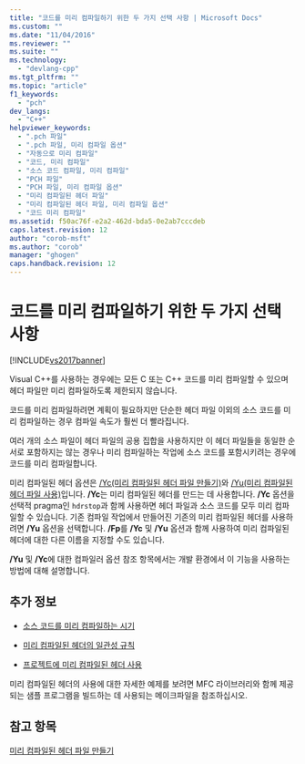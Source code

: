 ```yaml
---
title: "코드를 미리 컴파일하기 위한 두 가지 선택 사항 | Microsoft Docs"
ms.custom: ""
ms.date: "11/04/2016"
ms.reviewer: ""
ms.suite: ""
ms.technology: 
  - "devlang-cpp"
ms.tgt_pltfrm: ""
ms.topic: "article"
f1_keywords: 
  - "pch"
dev_langs: 
  - "C++"
helpviewer_keywords: 
  - ".pch 파일"
  - ".pch 파일, 미리 컴파일 옵션"
  - "자동으로 미리 컴파일"
  - "코드, 미리 컴파일"
  - "소스 코드 컴파일, 미리 컴파일"
  - "PCH 파일"
  - "PCH 파일, 미리 컴파일 옵션"
  - "미리 컴파일된 헤더 파일"
  - "미리 컴파일된 헤더 파일, 미리 컴파일 옵션"
  - "코드 미리 컴파일"
ms.assetid: f50ac76f-e2a2-462d-bda5-0e2ab7cccdeb
caps.latest.revision: 12
author: "corob-msft"
ms.author: "corob"
manager: "ghogen"
caps.handback.revision: 12
---
```

# 코드를 미리 컴파일하기 위한 두 가지 선택 사항
[!INCLUDE[vs2017banner](../../assembler/inline/includes/vs2017banner.md)]

Visual C\+\+를 사용하는 경우에는 모든 C 또는 C\+\+ 코드를 미리 컴파일할 수 있으며 헤더 파일만 미리 컴파일하도록 제한되지 않습니다.  
  
 코드를 미리 컴파일하려면 계획이 필요하지만 단순한 헤더 파일 이외의 소스 코드를 미리 컴파일하는 경우 컴파일 속도가 훨씬 더 빨라집니다.  
  
 여러 개의 소스 파일이 헤더 파일의 공용 집합을 사용하지만 이 헤더 파일들을 동일한 순서로 포함하지는 않는 경우나 미리 컴파일하는 작업에 소스 코드를 포함시키려는 경우에 코드를 미리 컴파일합니다.  
  
 미리 컴파일된 헤더 옵션은 [\/Yc\(미리 컴파일된 헤더 파일 만들기\)](../../build/reference/yc-create-precompiled-header-file.md)와 [\/Yu\(미리 컴파일된 헤더 파일 사용\)](../../build/reference/yu-use-precompiled-header-file.md)입니다.  **\/Yc**는 미리 컴파일된 헤더를 만드는 데 사용합니다.  **\/Yc** 옵션을 선택적 pragma인 `hdrstop`과 함께 사용하면 헤더 파일과 소스 코드를 모두 미리 컴파일할 수 있습니다.  기존 컴파일 작업에서 만들어진 기존의 미리 컴파일된 헤더를 사용하려면 **\/Yu** 옵션을 선택합니다.  **\/Fp**를 **\/Yc** 및 **\/Yu** 옵션과 함께 사용하여 미리 컴파일된 헤더에 대한 다른 이름을 지정할 수도 있습니다.  
  
 **\/Yu** 및 **\/Yc**에 대한 컴파일러 옵션 참조 항목에서는 개발 환경에서 이 기능을 사용하는 방법에 대해 설명합니다.  
  
## 추가 정보  
  
-   [소스 코드를 미리 컴파일하는 시기](../../build/reference/when-to-precompile-source-code.md)  
  
-   [미리 컴파일된 헤더의 일관성 규칙](../../build/reference/precompiled-header-consistency-rules.md)  
  
-   [프로젝트에 미리 컴파일된 헤더 사용](../../build/reference/using-precompiled-headers-in-a-project.md)  
  
 미리 컴파일된 헤더의 사용에 대한 자세한 예제를 보려면 MFC 라이브러리와 함께 제공되는 샘플 프로그램을 빌드하는 데 사용되는 메이크파일을 참조하십시오.  
  
## 참고 항목  
 [미리 컴파일된 헤더 파일 만들기](../../build/reference/creating-precompiled-header-files.md)